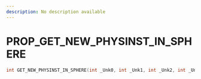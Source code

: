 ```yaml
---
description: No description available 
---
```


# PROP\_GET_NEW_PHYSINST_IN_SPHERE

```cpp
int GET_NEW_PHYSINST_IN_SPHERE(int _Unk0, int _Unk1, int _Unk2, int _Unk3, int _Unk4);
```